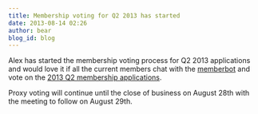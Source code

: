 ```yaml
---
title: Membership voting for Q2 2013 has started
date: 2013-08-14 02:26
author: bear
blog_id: blog
---
```


Alex has started the membership voting process for Q2 2013 applications and would love it if all the current members chat with the [memberbot](%20xmpp:memberbot@xmpp.org) and vote on the [2013 Q2 membership applications](http://wiki.xmpp.org/web/Membership_Applications_Q2_2013).

Proxy voting will continue until the close of business on August 28th with the meeting to follow on August 29th.
